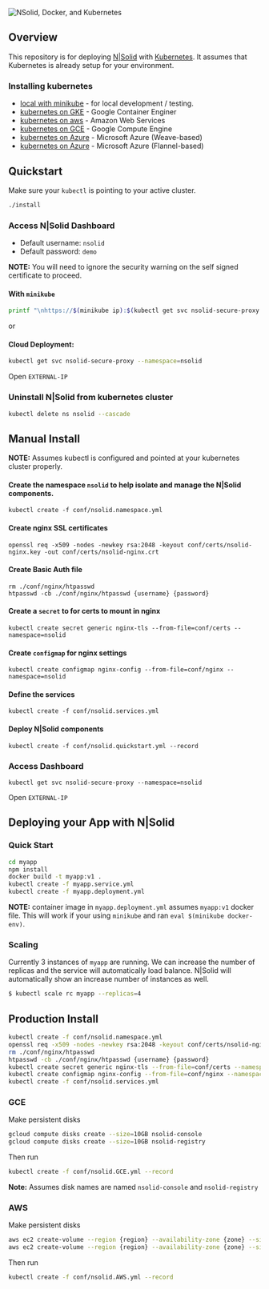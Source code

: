 ![NSolid, Docker, and Kubernetes](images/container-banner.jpg)

## Overview

This repository is for deploying [N|Solid](https://nodesource.com/products/nsolid) with [Kubernetes](http://kubernetes.io/). It assumes that Kubernetes is already setup for your environment.


### Installing kubernetes

* [local with minikube](./docs/install/local.md) - for local development / testing.
* [kubernetes on GKE](./docs/install/GKE.md) - Google Container Enginer
* [kubernetes on aws](http://kubernetes.io/docs/getting-started-guides/aws/) - Amazon Web Services
* [kubernetes on GCE](http://kubernetes.io/docs/getting-started-guides/gce/) - Google Compute Engine
* [kubernetes on Azure](http://kubernetes.io/docs/getting-started-guides/coreos/azure/) - Microsoft Azure (Weave-based)
* [kubernetes on Azure](http://kubernetes.io/docs/getting-started-guides/azure/) - Microsoft Azure (Flannel-based)

## Quickstart

Make sure your `kubectl` is pointing to your active cluster.

```bash
./install
```

### Access N|Solid Dashboard

* Default username: `nsolid`
* Default password: `demo`

**NOTE:** You will need to ignore the security warning on the self signed certificate to proceed.

#### With `minikube`

```bash
printf "\nhttps://$(minikube ip):$(kubectl get svc nsolid-secure-proxy --namespace=nsolid --output='jsonpath={.spec.ports[1].nodePort}')\n"
```

or

#### Cloud Deployment:

```bash
kubectl get svc nsolid-secure-proxy --namespace=nsolid
```

Open `EXTERNAL-IP`


### Uninstall N|Solid from kubernetes cluster

```bash
kubectl delete ns nsolid --cascade
```

## Manual Install

**NOTE:** Assumes kubectl is configured and pointed at your kubernetes cluster properly.

#### Create the namespace `nsolid` to help isolate and manage the N|Solid components.

```
kubectl create -f conf/nsolid.namespace.yml
```

#### Create nginx SSL certificates

```
openssl req -x509 -nodes -newkey rsa:2048 -keyout conf/certs/nsolid-nginx.key -out conf/certs/nsolid-nginx.crt
```

#### Create Basic Auth file

```
rm ./conf/nginx/htpasswd
htpasswd -cb ./conf/nginx/htpasswd {username} {password}
```

#### Create a `secret` to for certs to mount in nginx

```
kubectl create secret generic nginx-tls --from-file=conf/certs --namespace=nsolid
```

#### Create `configmap` for nginx settings
```
kubectl create configmap nginx-config --from-file=conf/nginx --namespace=nsolid
```

#### Define the services

```
kubectl create -f conf/nsolid.services.yml
```

#### Deploy N|Solid components

```
kubectl create -f conf/nsolid.quickstart.yml --record
```

### Access Dashboard

```
kubectl get svc nsolid-secure-proxy --namespace=nsolid
```

Open `EXTERNAL-IP`


## Deploying your App with N|Solid

### Quick Start

```bash
cd myapp
npm install
docker build -t myapp:v1 .
kubectl create -f myapp.service.yml
kubectl create -f myapp.deployment.yml
```

**NOTE:** container image in `myapp.deployment.yml` assumes `myapp:v1` docker file. This will work if your using `minikube` and ran `eval $(minikube docker-env)`.

### Scaling

Currently 3 instances of `myapp` are running. We can increase the number of replicas and the service will automatically load balance. N|Solid will automatically show an increase number of instances as well.

```bash
$ kubectl scale rc myapp --replicas=4
```

## Production Install

```bash
kubectl create -f conf/nsolid.namespace.yml
openssl req -x509 -nodes -newkey rsa:2048 -keyout conf/certs/nsolid-nginx.key -out conf/certs/nsolid-nginx.crt
rm ./conf/nginx/htpasswd
htpasswd -cb ./conf/nginx/htpasswd {username} {password}
kubectl create secret generic nginx-tls --from-file=conf/certs --namespace=nsolid
kubectl create configmap nginx-config --from-file=conf/nginx --namespace=nsolid
kubectl create -f conf/nsolid.services.yml
```

### GCE

Make persistent disks

```bash
gcloud compute disks create --size=10GB nsolid-console
gcloud compute disks create --size=10GB nsolid-registry
```

Then run

```bash
kubectl create -f conf/nsolid.GCE.yml --record
```

**Note:** Assumes disk names are named `nsolid-console` and `nsolid-registry`

### AWS

Make persistent disks

```bash
aws ec2 create-volume --region {region} --availability-zone {zone} --size 10 --volume-type gp2
aws ec2 create-volume --region {region} --availability-zone {zone} --size 10 --volume-type gp2
```

Then run

```bash
kubectl create -f conf/nsolid.AWS.yml --record
```

